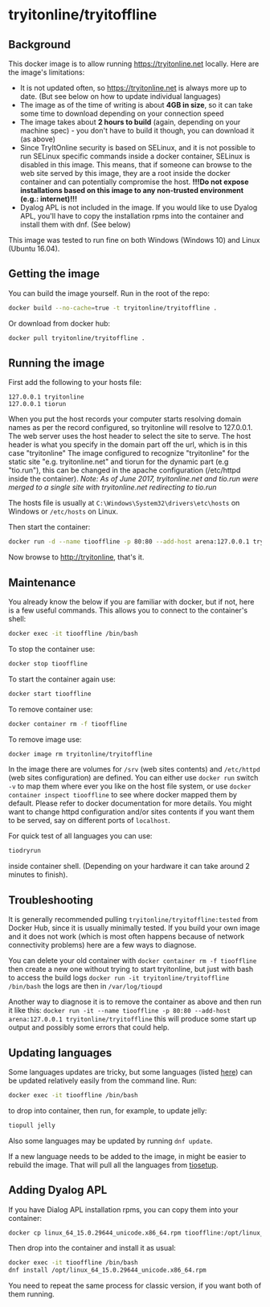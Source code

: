 # tryitonline/tryitoffline

## Background

This docker image is to allow running <https://tryitonline.net> locally. Here are the image's limitations:

- It is not updated often, so <https://tryitonline.net> is always more up to date. (But see below on how to update individual languages)
- The image as of the time of writing is about **4GB in size**, so it can take some time to download depending on your connection speed
- The image takes about **2 hours to build** (again, depending on your machine spec) - you don't have to build it though, you can download it (as above)
- Since TryItOnline security is based on SELinux, and it is not possible to run SELinux specific commands inside a docker container, SELinux is disabled in this image. This means, that if someone can browse to the web site served by this image, they are a root inside the docker container and can potentially compromise the host. **!!!Do not expose installations based on this image to any non-trusted environment (e.g.: internet)!!!**
- Dyalog APL is not included in the image. If you would like to use Dyalog APL, you'll have to copy the installation rpms into the container and install them with dnf. (See below)

This image was tested to run fine on both Windows (Windows 10) and Linux (Ubuntu 16.04).

## Getting the image

You can build the image yourself. Run in the root of the repo:

```bash
docker build --no-cache=true -t tryitonline/tryitoffline .
```

Or download from docker hub:

```bash
docker pull tryitonline/tryitoffline .
```

## Running the image

First add the following to your hosts file:

```text
127.0.0.1 tryitonline
127.0.0.1 tiorun
```

When you put the host records your computer starts resolving domain names as per the record configured, so tryitonline will resolve to 127.0.0.1. The web server uses the host header to select the site to serve. The host header is what you specify in the domain part off the url, which is in this case "tryitonline"
The image configured to recognize "tryitonline" for the static site "e.g. tryitonline.net" and tiorun for the dynamic part (e.g "tio.run"), this can be changed in the apache configuration (/etc/httpd inside the container). *Note: As of June 2017, tryitonline.net and tio.run were merged to a single site with tryitonline.net redirecting to tio.run*

The hosts file is usually at `C:\Windows\System32\drivers\etc\hosts` on Windows or `/etc/hosts` on Linux.

Then start the container:

```bash
docker run -d --name tiooffline -p 80:80 --add-host arena:127.0.0.1 tryitonline/tryitoffline
```

Now browse to <http://tryitonline>, that's it.

## Maintenance

You already know the below if you are familiar with docker, but if not, here is a few useful commands. This allows you to connect to the container's shell:

```bash
docker exec -it tiooffline /bin/bash
```

To stop the container use:

```bash
docker stop tiooffline
```

To start the container again use:

```bash
docker start tiooffline
```

To remove container use:

```bash
docker container rm -f tiooffline
```

To remove image use:

```bash
docker image rm tryitonline/tryitoffline
```

In the image there are volumes for `/srv` (web sites contents) and `/etc/httpd` (web sites configuration) are defined. You can either use `docker run` switch `-v` to map them where ever you like on the host file system, or use `docker container inspect tiooffline` to see where docker mapped them by default. Please refer to docker documentation for more details. You might want to change httpd configuration and/or sites contents if you want them to be served, say on different ports of `localhost`.

For quick test of all languages you can use:

```bash
tiodryrun
```

inside container shell. (Depending on your hardware it can take around 2 minutes to finish).

## Troubleshooting

It is generally recommended pulling `tryitonline/tryitoffline:tested` from Docker Hub, since it is usually minimally tested. If you build your own image and it does not work (which is most often happens because of network connectivity problems) here are a few ways to diagnose.

You can delete your old container with `docker container rm -f tiooffline` then create a new one without trying to start tryitonline, but just with bash to access the build logs `docker run -it tryitonline/tryitoffline /bin/bash` the logs are then in `/var/log/tioupd`

Another way to diagnose it is to remove the container as above and then run it like this: `docker run -it --name tiooffline -p 80:80 --add-host arena:127.0.0.1 tryitonline/tryitoffline` this will produce some start up output and possibly some errors that could help.


## Updating languages

Some languages updates are tricky, but some languages (listed [here](https://github.com/TryItOnline/tiosetup/tree/master/languages)) can be updated relatively easily from the command line. Run:

```bash
docker exec -it tiooffline /bin/bash
```

to drop into container, then run, for example, to update jelly:

```bash
tiopull jelly
```

Also some languages may be updated by running `dnf update`.

If a new language needs to be added to the image, in might be easier to rebuild the image. That will pull all the languages from [tiosetup](https://github.com/TryItOnline/tiosetup).


## Adding Dyalog APL

If you have Dialog APL installation rpms, you can copy them into your container:

```bash
docker cp linux_64_15.0.29644_unicode.x86_64.rpm tiooffline:/opt/linux_64_15.0.29644_unicode.x86_64.rpm
```

Then drop into the container and install it as usual:

```bash
docker exec -it tiooffline /bin/bash
dnf install /opt/linux_64_15.0.29644_unicode.x86_64.rpm
```

You need to repeat the same process for classic version, if you want both of them running.
